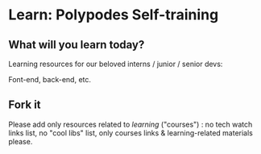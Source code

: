 Learn: Polypodes Self-training
==============================


What will you learn today?
--------------------------

Learning resources for our beloved interns / junior / senior devs: 

Font-end, back-end, etc.

Fork it
-------

Please add only resources related to *learning* ("courses") :
no tech watch links list, no "cool libs" list, only courses links & learning-related materials please.
